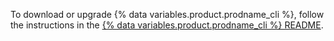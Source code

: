 To download or upgrade {% data variables.product.prodname_cli %}, follow the instructions in the [{% data variables.product.prodname_cli %} README](https://github.com/cli/cli#installation).
